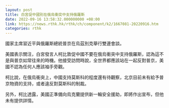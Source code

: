 ```yaml
---
layout: post
title: 白宮促中國別在俄烏衝突中支持俄羅斯
date: 2022-09-16 13:58:32.000000000 +08:00
link: https://news.rthk.hk/rthk/ch/component/k2/1667081-20220916.htm
categories: rthk
---
```


國家主席習近平與俄羅斯總統普京在烏茲別克舉行雙邊會談。

美國表示關注，白宮發言人柯比敦促中國不要在俄烏衝突中支持俄羅斯，認為這不是與普京如常往來的時機。他接受訪問時說，全世界都應該站在一起反對普京，美國不認為任何人應該袖手旁觀。

柯比說，在俄烏衝突上，中國支持莫斯科的程度還有待觀察，北京目前未有給予普京物資的支持，或者違反對莫斯科的制裁。

另外，柯比透露，美國正準備向烏克蘭提供新一輪安全援助，即將作出宣布，但他未有提供詳情。
